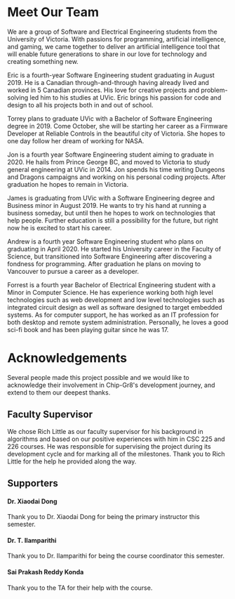 # Meet Our Team

We are a group of Software and Electrical Engineering students from the University of Victoria. With passions for programming, artificial intelligence, and gaming, we came together to deliver an artificial intelligence tool that will enable future generations to share in our love for technology and creating something new.

Eric is a fourth-year Software Engineering student graduating in August 2019. He is a Canadian through-and-through having already lived and worked in 5 Canadian provinces. His love for creative projects and problem-solving led him to his studies at UVic. Eric brings his passion for code and design to all his projects both in and out of school.

Torrey plans to graduate UVic with a Bachelor of Software Engineering degree in 2019. Come October, she will be starting her career as a Firmware Developer at Reliable Controls in the beautiful city of Victoria. She hopes to one day follow her dream of working for NASA.

Jon is a fourth year Software Engineering student aiming to graduate in 2020. He hails from Prince George BC, and moved to Victoria to study general engineering at UVic in 2014. Jon spends his time writing Dungeons and Dragons campaigns and working on his personal coding projects. After graduation he hopes to remain in Victoria.

James is graduating from UVic with a Software Engineering degree and Business minor in August 2019. He wants to try his hand at running a business someday, but until then he hopes to work on technologies that help people. Further education is still a possibility for the future, but right now he is excited to start his career.

Andrew is a fourth year Software Engineering student who plans on graduating in April 2020. He started his University career in the Faculty of Science, but transitioned into Software Engineering after discovering a fondness for programming. After graduation he plans on moving to Vancouver to pursue a career as a developer.

Forrest is a fourth year Bachelor of Electrical Engineering student with a Minor in Computer Science. He has experience working both high level technologies such as web development and low level technologies such as integrated circuit design as well as software designed to target embedded systems. As for computer support, he has worked as an IT profession for both desktop and remote system administration. Personally, he loves a good sci-fi book and has been playing guitar since he was 17.

# Acknowledgements
Several people made this project possible and we would like to acknowledge their involvement in Chip-Gr8's development journey, and extend to them our deepest thanks.

## Faculty Supervisor
We chose Rich Little as our faculty supervisor for his background in algorithms and based on our positive experiences with him in CSC 225 and 226 courses. He was responsible for supervising the project during its development cycle and for marking all of the milestones. Thank you to Rich Little for the help he provided along the way.

## Supporters

#### Dr. Xiaodai Dong
Thank you to Dr. Xiaodai Dong for being the primary instructor this semester.

#### Dr. T. Ilamparithi
Thank you to Dr. Ilamparithi for being the course coordinator this semester.

#### Sai Prakash Reddy Konda
Thank you to the TA for their help with the course.
